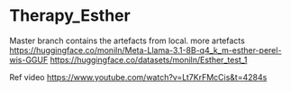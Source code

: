 # Therapy_Esther
Master branch contains the artefacts from local. 
more artefacts
https://huggingface.co/moniln/Meta-Llama-3.1-8B-q4_k_m-esther-perel-wis-GGUF
https://huggingface.co/datasets/moniln/Esther_test_1

Ref video
https://www.youtube.com/watch?v=Lt7KrFMcCis&t=4284s




